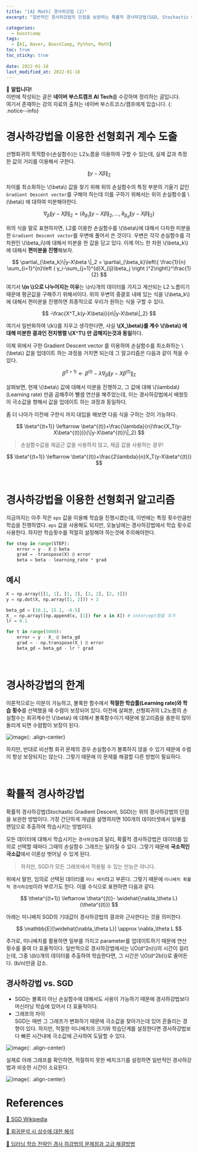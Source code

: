```yaml
---
title: "[AI Math] 경사하강법 (2)"
excerpt: "일반적인 경사하강법의 단점을 보완하는 확률적 경사하강법(SGD, Stochastic Gradient Descent)에 대한 소개"

categories:
  - boostcamp
tags:
  - [AI, Naver, BoostCamp, Python, Math]
toc: true
toc_sticky: true
 
date: 2022-01-18
last_modified_at: 2022-01-18
---
```

📌 **알립니다!**<br>
이번에 작성되는 글은 **네이버 부스트캠프 AI Tech**를 수강하며 정리하는 글입니다.<br>
여기서 존재하는 강의 자료의 출처는 네이버 부스트코스/캠프에게 있습니다.
{: .notice--info}

# 경사하강법을 이용한 선형회귀 계수 도출
선형회귀의 목적함수(손실함수)는 L2노름을 이용하여 구할 수 있는데, 실제 값과 측정한 값의 거리를 이용해서 구한다.

$$ \| y - X\beta \|_2 $$

차이를 최소화하는 \\(\beta\\) 값을 찾기 위해 위의 손실함수의 특정 부분의 기울기 값인 `Gradient Descent vector`를 구해야 하는데 이를 구하기 위해서는 위의 손실함수를 \\(\beta\\) 에 대하여 미분해야한다.

$$\nabla_\beta \| y - X\beta \|_2 = (\partial_{\beta_1}\| y - X\beta \|_2, \dots, \partial_{\beta_d}\| y - X\beta \|_2)$$

위의 식을 말로 표현하자면, L2를 이용한 손실함수를 \\(\beta\\)에 대해서 다차원 미분을 한 `Gradient Descent vector`를 우변에 풀어서 쓴 것이다. 우변은 각각 손실함수를 각 차원인 \\(\beta_i\\)에 대해서 미분을 한 값을 담고 있다. 이제 어느 한 차원 \\(\beta_k\\)에 대해서 **편미분을 진행**해보자.

$$ \partial_{\beta_k}\|y-X\beta \|_2 = \partial_{\beta_k}\left\{ \frac{1}{n} \sum_{i=1}^{n}\left ( y_i-\sum_{j=1}^{d}X_{ij}\beta_j \right )^2\right\}^\frac{1}{2} $$

여기서 **\\(n \\)으로 나누어지는 이유**는 \\(n\\)개의 데이터를 가지고 계산되는 L2 노름이기 때문에 평균값을 구해주기 위해서이다. 위의 우변의 중괄호 내에 있는 식을 \\(\beta_k\\) 에 대해서 편미분을 진행하면 최종적으로 우리가 원하는 식을 구할 수 있다.

$$ -\frac{X^T_k(y-X\beta)}{n\|y-X\beta\|_2} $$

여기서 일반화하여 \\(k\\)를 지우고 생각한다면, 사실 **\\(X_\beta\\)를 계수 \\(\beta\\) 에 대해 미분한 결과인 전치행렬 \\(X^T\\) 만 곱해지는것과 동일**하다.

이제 위에서 구한 Gradient Descent vector 를 이용하여 손실함수를 최소화하는 \\(\beta\\) 값을 업데이트 하는 과정을 거치면 되는데 그 알고리즘은 다음과 같이 적을 수 있다.

$$ \beta^{(t+1)} \leftarrow  \beta^{(t)}-\lambda \nabla_\beta\|y-X\beta^{(t)}\|_2 $$

살펴보면, 현재 \\(\beta\\) 값에 대해서 미분을 진행하고, 그 값에 대해 \\(\lambda\\) (Learning rate) 만큼 곱해주어 뺄셈 연산을 해주었는데, 이는 경사하강법에서 배웠듯이 극소값을 향해서 값을 업데이트 하는 과정과 동일하다.

좀 더 나아가 이전에 구한식 까지 대입을 해보면 다음 식을 구하는 것이 가능하다.

$$ \beta^{(t+1)} \leftarrow  \beta^{(t)}+\frac{\lambda}{n}\frac{X_T(y-X\beta^{(t)})}{\|y-X\beta^{(t)}\|_2} $$

> 손실함수값을 제곱근 값을 사용하지 않고, 제곱 값을 사용하는 경우!

$$ \beta^{(t+1)} \leftarrow  \beta^{(t)}+\frac{2\lambda}{n}X_T(y-X\beta^{(t)}) $$

<br>

# 경사하강법을 이용한 선형회귀 알고리즘
지금까지는 아주 작은 `eps` 값을 이용해 학습을 진행시켰는데, 이번에는 특정 횟수만큼만 학습을 진행하였다. `eps` 값을 사용해도 되지만, 오늘날에는 경사하강법에서 학습 횟수로 사용한다. 하지만 학습횟수를 적절히 설정해야 하는것에 주의해야한다.
```py
for step in range(STEP):
    error = y - X @ beta
    grad = -transpose(X) @ error
    beta = beta - learning_rate * grad
```

## 예시
```py
X = np.array([[1, 1], [1, 2], [2, 2], [2, 3]])
y = np.dot(X, np.array([1, 2])) + 3

beta_gd = [10.1, 15.1, -6.5]
X_ = np.array([np.append(x, [1]) for x in X]) # intercept항을 추가
lr = 0.1

for t in range(5000):
    error = y - X_ @ beta_gd
    grad = - np.transpose(X_) @ error
    beta_gd = beta_gd - lr * grad

```

<br>

# 경사하강법의 한계
이론적으로는 미분이 가능하고, 볼록한 함수에서 **적절한 학습률(Learning rate)와 학습 횟수**를 선택했을 때 수렴이 보장되어 있다. 이전에 살펴본, 선형회귀의 L2노름의 손실함수는 회귀계수인 \\(\beta\\) 에 대해서 볼록함수이기 때문에 알고리즘을 충분히 많이 돌리게 되면 수렴함이 보장이 된다.

![image](https://user-images.githubusercontent.com/91870042/149970661-bbb15ad6-539e-4add-8cae-6ef86c148a3b.png){: .align-center}

하지만, 반대로 비선형 회귀 문제의 경우 손실함수가 볼록하지 않을 수 있기 때문에 수렴이 항상 보장되지는 않는다. 그렇기 때문에 이 문제를 해결할 다른 방법이 필요하다.

<br>

# 확률적 경사하강법
확률적 경사하강법(Stochastic Gradient Descent, SGD)는 위의 경사하강법의 단점을 보완한 방법이다. 가장 간단하게 개념을 설명하자면 100개의 데이터셋에서 일부를 랜덤으로 추출하여 학습시키는 방법이다. 

모든 데이터에 대해서 학습시키는 `경사하강법`과 달리, 확률적 경사하강법은 데이터를 임의로 선택할 때마다 그때의 손실함수 그래프는 달라질 수 있다. 그렇기 때문에 **국소적인 극소값**에서 이론상 벗어날 수 있게 된다. 

> 하지만, SGD가 모든 그래프에서 적용될 수 있는 만능은 아니다.

위에서 말한, 임의로 선택된 데이터를 `미니 배치`라고 부른다. 그렇기 때문에 `미니배치 확률적 경사하강법`이라 부르기도 한다. 이를 수식으로 표현하면 다음과 같다.

$$ \theta^{(t+1)} \leftarrow \theta^{(t)}- \widehat{\nabla_\theta L}(\theta^{(t)}) $$

아래는 미니배치 SGD의 기대값이 경사하강법의 결과와 근사한다는 것을 의미한다.

$$ \mathbb{E}[\widehat{\nabla_\theta L}] \approx \nabla_\theta L $$

추가로, 미니배치를 활용하면 일부를 가지고 parameter를 업데이트하기 때문에 연산 횟수를 줄여 더 효율적이다. 일반적으로 경사하강법에서는 \\(O(d^2n)\\)의 시간이 걸리는데, 그중 \\(b\\)개의 데이터를 추출하여 학습한다면, 그 시간은 \\(O(d^2b)\\)로 줄어든다. (b/n)만큼 감소.

## 경사하강법 vs. SGD
- SGD는 볼록이 아닌 손실함수에 대해서도 사용이 가능하기 때문에 경사하강법보다 머신러닝 학습에 있어서 더 효율적이다.
- 그래프의 차이  
SGD는 매번 그 그래프가 변화하기 때문에 극소값을 찾아가는데 있어 흔들리는 경향이 있다. 하지만, 적절한 미니배치의 크기와 학습단계를 설정한다면 경사하강법보다 빠른 시간내에 극소값에 근사하여 도달할 수 있다.

![image](https://user-images.githubusercontent.com/91870042/149974013-c1322f91-9b56-40c6-85b1-da157fa1e2a1.png){: .align-center}

실제로 아래 그래프를 확인하면, 적절하지 못한 배치크기를 설정하면 일반적인 경사하강법과 비슷한 시간이 소요된다.

![image](https://user-images.githubusercontent.com/91870042/149974460-060dce13-fd2a-4514-915c-25fed14231ae.png){: .align-center}

# References
[📘 SGD Wikipedia](https://en.wikipedia.org/wiki/Stochastic_gradient_descent)

[📘 회귀분석 시 상수에 대한 해석](https://m.blog.naver.com/PostView.naver?isHttpsRedirect=true&blogId=jiehyunkim&logNo=199212512)

[📘 딥러닝 학습 전략인 경사 하강법의 문제점과 고급 해결방법](https://m.blog.naver.com/PostView.naver?isHttpsRedirect=true&blogId=2011topcit&logNo=220563609607)